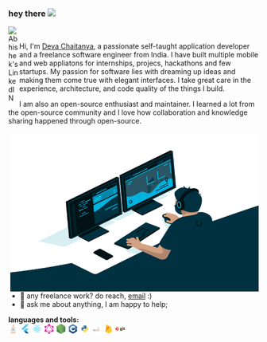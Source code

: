 ### hey there <img src="https://media.giphy.com/media/hvRJCLFzcasrR4ia7z/giphy.gif" width="25px">
<a href="https://www.linkedin.com/in/chaitanya-sanakkayala-6a4399182/">
  <img align="left" alt="Abhishek's LinkedIN" width="22px" src="https://raw.githubusercontent.com/peterthehan/peterthehan/master/assets/linkedin.svg" />
</a>

<br />

Hi, I'm [Deva Chaitanya](https://www.google.com/search?q=chaitanya+sanakkayala&sxsrf=AOaemvKYLO52sjZI8_YOU8rLgKvsukrCww%3A1636301726019&ei=nvuHYe0-5Mbj4Q_46I_oAw&oq=chaitanya+sanakkayala&gs_lcp=Cgdnd3Mtd2l6EAMyBQghEKABOgcIABBHELADOgQIIxAnOgQIABBDOgUIABCRAjoICAAQgAQQsQM6CgguEMcBENEDEEM6CwgAEIAEELEDEIMBOgcIABCxAxBDOgoIABCABBCHAhAUOgQILhBDOgcILhCxAxBDOgcIABDJAxBDOg4ILhCABBDHARCvARCTAjoICC4QgAQQsQM6EQguEIAEELEDEIMBEMcBEK8BOgsILhCABBDHARCvAToFCAAQgAQ6BQguEIAEOgcIIRAKEKABOggIABANEAoQHjoICAAQDRAFEB5KBAhBGABQpBVYuDVg1jZoA3ACeACAAe0BiAGyGJIBBjAuMjAuMZgBAKABAcgBBcABAQ&sclient=gws-wiz&ved=0ahUKEwjthf_40ob0AhVk4zgGHXj0Az0Q4dUDCA4&uact=5), a passionate self-taught application developer and a freelance software engineer from India. I have built multiple mobile and web appliatons for internships, projecs, hackathons and few startups. My passion for software lies with dreaming up ideas and making them come true with elegant interfaces. I take great care in the experience, architecture, and code quality of the things I build.

I am also an open-source enthusiast and maintainer. I learned a lot from the open-source community and I love how collaboration and knowledge sharing happened through open-source.


  <img align="right" alt="GIF" src="https://github.com/devachatu/devachatu/blob/main/code.gif?raw=true" width="500" height="320" />
  
- 💼 any freelance work? do reach, [email](mailto:devachatu@gmail.com) :)
- 💬 ask me about anything, I am happy to help;

**languages and tools:**  
<code><img height="20" src="https://raw.githubusercontent.com/github/explore/80688e429a7d4ef2fca1e82350fe8e3517d3494d/topics/java/java.png"></code>
<code><img height="20" src="https://raw.githubusercontent.com/github/explore/80688e429a7d4ef2fca1e82350fe8e3517d3494d/topics/flutter/flutter.png"></code>
<code><img height="20" src="https://raw.githubusercontent.com/github/explore/80688e429a7d4ef2fca1e82350fe8e3517d3494d/topics/react/react.png"></code>
<code><img height="20" src="https://raw.githubusercontent.com/github/explore/5c058a388828bb5fde0bcafd4bc867b5bb3f26f3/topics/graphql/graphql.png"></code>
<code><img height="20" src="https://raw.githubusercontent.com/github/explore/80688e429a7d4ef2fca1e82350fe8e3517d3494d/topics/nodejs/nodejs.png"></code>
<code><img height="20" src="https://raw.githubusercontent.com/github/explore/80688e429a7d4ef2fca1e82350fe8e3517d3494d/topics/cpp/cpp.png"></code>
<code><img height="20" src="https://raw.githubusercontent.com/github/explore/80688e429a7d4ef2fca1e82350fe8e3517d3494d/topics/python/python.png"></code>
<code><img height="20" src="https://raw.githubusercontent.com/github/explore/80688e429a7d4ef2fca1e82350fe8e3517d3494d/topics/mysql/mysql.png"></code>
<code><img height="20" src="https://raw.githubusercontent.com/github/explore/80688e429a7d4ef2fca1e82350fe8e3517d3494d/topics/firebase/firebase.png"></code>
<code><img height="20" src="https://raw.githubusercontent.com/github/explore/80688e429a7d4ef2fca1e82350fe8e3517d3494d/topics/git/git.png"></code>


<!-- 📈 my github stats -->

<!-- <p align="center"> <img src="https://github-readme-stats.vercel.app/api?username=devachatu&show_icons=true&theme=gotham" alt="devachatu" /> -->




